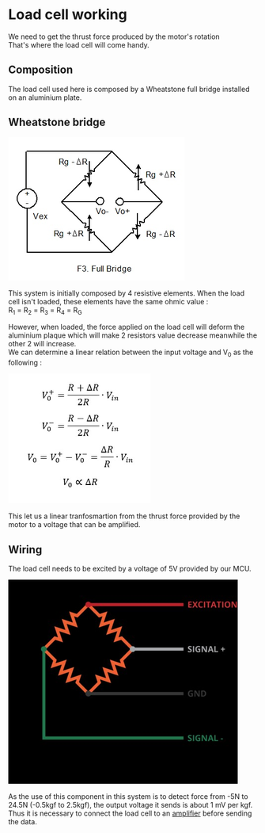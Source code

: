 # Load cell working

We need to get the thrust force produced by the motor's rotation  
That's where the load cell will come handy.

## Composition
The load cell used here is composed by a Wheatstone full bridge installed on an aluminium plate.

## Wheatstone bridge

![alt text](images/wheatstone_full_bridge.jpg)

This system is initially composed by 4 resistive elements. When the load cell isn't loaded, these elements have the same ohmic value :  
R<sub>1</sub> = R<sub>2</sub> = R<sub>3</sub> = R<sub>4</sub> = R<sub>G</sub>

However, when loaded, the force applied on the load cell will deform the aluminium plaque which will make 2 resistors value decrease meanwhile the other 2 will increase.  
We can determine a linear relation between the input voltage and V<sub>0</sub> as the following :

![alt text](images/V_0_V_in_relation.jpg)

This let us a linear tranfosmartion from the thrust force provided by the motor to a voltage that can be amplified.

## Wiring

The load cell needs to be excited by a voltage of 5V provided by our MCU.

![alt text](images/wheatstone_wiring.jpg)

As the use of this component in this system is to detect force from -5N to 24.5N (-0.5kgf to 2.5kgf), the output voltage it sends is about 1 mV per kgf.  
Thus it is necessary to connect the load cell to an [amplifier](https://github.com/kevinbecquet/Thrust_Control/electronics/amplifier) before sending the data.

